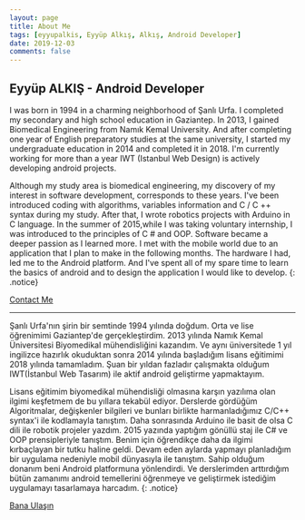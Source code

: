 ```yaml
---
layout: page
title: About Me
tags: [eyyupalkis, Eyyüp Alkış, Alkış, Android Developer]
date: 2019-12-03
comments: false
---
```


## Eyyüp ALKIŞ - Android Developer

I was born in 1994 in a charming neighborhood of Şanlı Urfa. I completed my secondary and high school education in Gaziantep. In 2013, I gained Biomedical Engineering from Namık Kemal University. And after completing one year of English preparatory studies at the same university, I started my undergraduate education in 2014 and completed it in 2018. I'm currently working for more than a year IWT (Istanbul Web Design) is actively developing android projects.

Although my study area is biomedical engineering, my discovery of my interest in software development, corresponds to these years. I've been introduced coding with algorithms, variables information and C / C ++ syntax during my study. After that, I wrote robotics projects with Arduino in C language. In the summer of 2015,while I was taking voluntary internship, I was introduced to the principles of C # and OOP. Software became a deeper passion as I learned more. I met with the mobile world due to an application that I plan to make in the following months. The hardware I had, led me to the Android platform. And I've spent all of my spare time to learn the basics of android and to design the application I would like to develop. 
{: .notice}

<div markdown="0"><a href="mailto:{{ site.email }}" class="btn btn-info">Contact Me</a></div>

----

Şanlı Urfa'nın şirin bir semtinde 1994 yılında doğdum. Orta ve lise öğrenimimi Gaziantep'de gerçekleştirdim. 2013 yılında Namık Kemal Üniversitesi Biyomedikal mühendisliğini kazandım. Ve aynı üniversitede 1 yıl ingilizce hazırlık okuduktan sonra 2014 yılında başladığım lisans eğitimimi 2018 yılında tamamladım. Şuan bir yıldan fazladır çalışmakta olduğum IWT(İstanbul Web Tasarım) ile aktif android geliştirme yapmaktayım.


Lisans eğitimim biyomedikal mühendisliği olmasına karşın yazılıma olan ilgimi keşfetmem de bu
yıllara tekabül ediyor. Derslerde gördüğüm Algoritmalar, değişkenler bilgileri ve bunları birlikte harmanladığımız C/C++ syntax'i  ile kodlamayla tanıştım. Daha sonrasında Arduino ile basit de olsa C dili ile robotik projeler yazdım. 2015 yazında yaptığım gönüllü staj ile C# ve OOP prensipleriyle tanıştım. Benim için öğrendikçe daha da ilgimi kırbaçlayan bir tutku haline geldi. Devam eden aylarda yapmayı planladığım bir uygulama nedeniyle mobil dünyasıyla ile tanıştım. Sahip olduğum donanım beni Android platformuna yönlendirdi. Ve derslerimden arttırdığım bütün zamanımı android temellerini öğrenmeye ve geliştirmek istediğim uygulamayı tasarlamaya harcadım.
{: .notice}

<div markdown="0"><a href="mailto:{{ site.email }}" class="btn btn-info">Bana Ulaşın</a></div>



